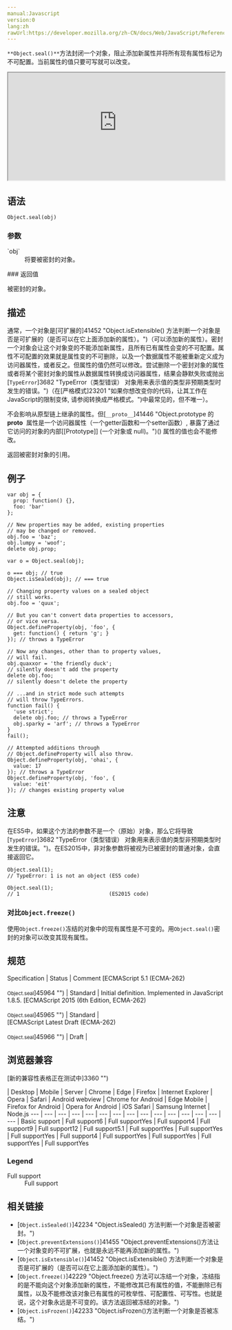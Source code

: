 ```yaml
---
manual:Javascript
version:0
lang:zh
rawUrl:https://developer.mozilla.org/zh-CN/docs/Web/JavaScript/Reference/Global_Objects/Object/seal
---
```




`**Object.seal()**`方法封闭一个对象，阻止添加新属性并将所有现有属性标记为不可配置。当前属性的值只要可写就可以改变。

<iframe src='https://interactive-examples.mdn.mozilla.net/pages/js/object-prototype-seal.html' width='100%' height='250'></iframe>

## 语法<a name="Syntax"></a>

```
Object.seal(obj)
```

### 参数<a name="Parameters"></a>
<dl><dt id=''>`obj`</dt><dd>将要被密封的对象。</dd></dl>
### 返回值<a name="返回值"></a>


被密封的对象。


## 描述<a name="Description"></a>


通常，一个对象是[可扩展的]41452 "Object.isExtensible() 方法判断一个对象是否是可扩展的（是否可以在它上面添加新的属性）。")（可以添加新的属性）。密封一个对象会让这个对象变的不能添加新属性，且所有已有属性会变的不可配置。属性不可配置的效果就是属性变的不可删除，以及一个数据属性不能被重新定义成为访问器属性，或者反之。但属性的值仍然可以修改。尝试删除一个密封对象的属性或者将某个密封对象的属性从数据属性转换成访问器属性，结果会静默失败或抛出[`TypeError`]3682 "TypeError（类型错误） 对象用来表示值的类型非预期类型时发生的错误。")（在[严格模式]23201 "如果你想改变你的代码，让其工作在JavaScript的限制变体, 请参阅转换成严格模式。")中最常见的，但不唯一）。



不会影响从原型链上继承的属性。但[`__proto__`]41446 "Object.prototype 的 __proto__  属性是一个访问器属性（一个getter函数和一个setter函数）, 暴露了通过它访问的对象的内部[[Prototype]] (一个对象或 null)。")(<i></i>) 属性的值也会不能修改。



返回被密封对象的引用。


## 例子<a name="Examples"></a>

```
var obj = {
  prop: function() {},
  foo: 'bar'
};

// New properties may be added, existing properties
// may be changed or removed.
obj.foo = 'baz';
obj.lumpy = 'woof';
delete obj.prop;

var o = Object.seal(obj);

o === obj; // true
Object.isSealed(obj); // === true

// Changing property values on a sealed object
// still works.
obj.foo = 'quux';

// But you can't convert data properties to accessors,
// or vice versa.
Object.defineProperty(obj, 'foo', {
  get: function() { return 'g'; }
}); // throws a TypeError

// Now any changes, other than to property values,
// will fail.
obj.quaxxor = 'the friendly duck';
// silently doesn't add the property
delete obj.foo;
// silently doesn't delete the property

// ...and in strict mode such attempts
// will throw TypeErrors.
function fail() {
  'use strict';
  delete obj.foo; // throws a TypeError
  obj.sparky = 'arf'; // throws a TypeError
}
fail();

// Attempted additions through
// Object.defineProperty will also throw.
Object.defineProperty(obj, 'ohai', {
  value: 17
}); // throws a TypeError
Object.defineProperty(obj, 'foo', {
  value: 'eit'
}); // changes existing property value
```

## 注意<a name="注意"></a>


在ES5中，如果这个方法的参数不是一个（原始）对象，那么它将导致[`TypeError`]3682 "TypeError（类型错误） 对象用来表示值的类型非预期类型时发生的错误。")。在ES2015中，非对象参数将被视为已被密封的普通对象，会直接返回它。


```
Object.seal(1);
// TypeError: 1 is not an object (ES5 code)

Object.seal(1);
// 1                             (ES2015 code)
```

### 对比`Object.freeze()`<a name="对比_Object.freeze()"></a>


使用`Object.freeze()`冻结的对象中的现有属性是不可变的。用`Object.seal()`密封的对象可以改变其现有属性。


## 规范<a name="规范"></a>

Specification | Status | Comment 
[ECMAScript 5.1 (ECMA-262)<br></br><small>Object.seal</small>]45964 "") | Standard | Initial definition. Implemented in JavaScript 1.8.5. 
[ECMAScript 2015 (6th Edition, ECMA-262)<br></br><small>Object.seal</small>]45965 "") | Standard |  
[ECMAScript Latest Draft (ECMA-262)<br></br><small>Object.seal</small>]45966 "") | Draft |  


## 浏览器兼容<a name="Browser_compatibility"></a>
[新的兼容性表格正在测试中<i></i>]3360 "")

 | <abbr>Desktop<i></i></abbr> | <abbr>Mobile<i></i></abbr> | <abbr>Server<i></i></abbr> 
 | <abbr>Chrome<i></i></abbr> | <abbr>Edge<i></i></abbr> | <abbr>Firefox<i></i></abbr> | <abbr>Internet Explorer<i></i></abbr> | <abbr>Opera<i></i></abbr> | <abbr>Safari<i></i></abbr> | <abbr>Android webview<i></i></abbr> | <abbr>Chrome for Android<i></i></abbr> | <abbr>Edge Mobile<i></i></abbr> | <abbr>Firefox for Android<i></i></abbr> | <abbr>Opera for Android<i></i></abbr> | <abbr>iOS Safari<i></i></abbr> | <abbr>Samsung Internet<i></i></abbr> | <abbr>Node.js<i></i></abbr> 
 ---  |  ---  |  ---  |  ---  |  ---  |  ---  |  ---  |  ---  |  ---  |  ---  |  ---  |  ---  |  ---  |  ---  |  ---  | 
Basic support | <abbr>Full support</abbr>6 | <abbr>Full support</abbr>Yes | <abbr>Full support</abbr>4 | <abbr>Full support</abbr>9 | <abbr>Full support</abbr>12 | <abbr>Full support</abbr>5.1 | <abbr>Full support</abbr>Yes | <abbr>Full support</abbr>Yes | <abbr>Full support</abbr>Yes | <abbr>Full support</abbr>4 | <abbr>Full support</abbr>Yes | <abbr>Full support</abbr>Yes | <abbr>Full support</abbr>Yes | <abbr>Full support</abbr>Yes 


### Legend<a name="Legend"></a>
<dl><dt id=''><abbr>Full support</abbr></dt><dd>Full support</dd></dl>


## 相关链接<a name="See_also"></a>

* [`Object.isSealed()`]42234 "Object.isSealed() 方法判断一个对象是否被密封。")
* [`Object.preventExtensions()`]41455 "Object.preventExtensions()方法让一个对象变的不可扩展，也就是永远不能再添加新的属性。")
* [`Object.isExtensible()`]41452 "Object.isExtensible() 方法判断一个对象是否是可扩展的（是否可以在它上面添加新的属性）。")
* [`Object.freeze()`]42229 "Object.freeze() 方法可以冻结一个对象，冻结指的是不能向这个对象添加新的属性，不能修改其已有属性的值，不能删除已有属性，以及不能修改该对象已有属性的可枚举性、可配置性、可写性。也就是说，这个对象永远是不可变的。该方法返回被冻结的对象。")
* [`Object.isFrozen()`]42233 "Object.isFrozen()方法判断一个对象是否被冻结。")



